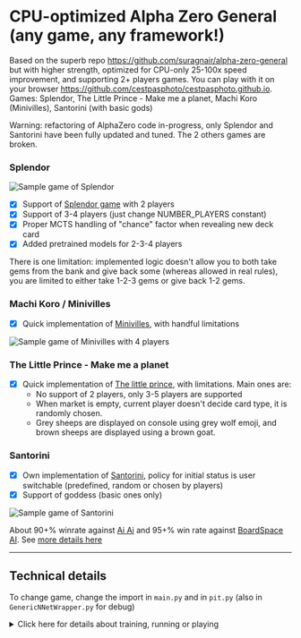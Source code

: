 # CPU-optimized Alpha Zero General (any game, any framework!)

Based on the superb repo https://github.com/suragnair/alpha-zero-general but with higher strength, optimized for CPU-only 25-100x speed improvement, and supporting 2+ players games. You can play with it on your browser https://github.com/cestpasphoto/cestpasphoto.github.io.
Games: Splendor, The Little Prince - Make me a planet, Machi Koro (Minivilles), Santorini (with basic gods)


Warning: refactoring of AlphaZero code in-progress, only Splendor and Santorini have been fully updated and tuned. The 2 others games are broken.

### Splendor

![Sample game of Splendor](splendor/sample_game.gif)

* [x] Support of [Splendor game](https://en.wikipedia.org/wiki/Splendor_(game)) with 2 players
* [x] Support of 3-4 players (just change NUMBER_PLAYERS constant)
* [x] Proper MCTS handling of "chance" factor when revealing new deck card
* [x] Added pretrained models for 2-3-4 players

There is one limitation: implemented logic doesn't allow you to both take gems from the bank and give back some (whereas allowed in real rules), you are limited to either take 1-2-3 gems or give back 1-2 gems.

### Machi Koro / Minivilles

* [x] Quick implementation of [Minivilles](https://en.wikipedia.org/wiki/Machi_Koro), with handful limitations

![Sample game of Minivilles with 4 players](minivilles/sample_game.gif)


### The Little Prince - Make me a planet

* [x] Quick implementation of [The little prince](https://cdn.1j1ju.com/medias/67/f8/eb-the-little-prince-make-me-a-planet-rulebook.pdf), with limitations. Main ones are:
   * No support of 2 players, only 3-5 players are supported
   * When market is empty, current player doesn't decide card type, it is randomly chosen.
   * Grey sheeps are displayed on console using grey wolf emoji, and brown sheeps are displayed using a brown goat.


### Santorini

* [x] Own implementation of [Santorini](https://www.ultraboardgames.com/santorini/game-rules.php), policy for initial status is user switchable (predefined, random or chosen by players)
* [x] Support of goddess (basic ones only)

![Sample game of Santorini](santorini/sample_game_with_random_init.gif)

About 90+% winrate against [Ai Ai](http://mrraow.com/index.php/aiai-home/aiai/) and 95+% win rate against [BoardSpace AI](https://www.boardspace.net/english/index.shtml). See [more details here](santorini/README.md)

---

## Technical details

To change game, change the import in `main.py` and in `pit.py` (also in `GenericNNetWrapper.py` for debug)

<details>
  <summary>Click here for details about training, running or playing</summary>

#### Dependencies

`pip3 install onnxruntime numba tqdm colorama coloredlogs`
and
`pip3 install torch --extra-index-url https://download.pytorch.org/whl/cpu`

Contrary to previous investigations, latest versions of onnxruntime and pytorch lead to best performance, see GenericNNetWrapper.py line 315

#### How to play versus saved engine

`./pit.py splendor/pretrained_2players.pt human -n 1`


_Ongoing code/features rework, some pretrained networks won't work anymore_
You can also make 2 networks fight each other ![2 networks fighting](splendor/many_games.gif). Contrary to baseline version, pit.py automatically retrieves training settings and load them (numMCTSSims, num_channels, ...) although you can override if you want; you may even select 2 different architecture to compare them!

#### Recommended settings for training

Compared to initial version, I target a smaller network but more MCTS simulations allowing to see further: this approach is less efficient on GPU, but similar on CPU and allow stronger AI.

`main.py -m 800 -e 500 -i 10 -c 2.5 -F -f 0.03 -T 10 -d 0.50 -b 32 -l 0.0003 -p 2 -C ../results/mytest`: 

* Start by defining proper number of players in SplendorGame.py and disabling card reserve actions in first lines of splendor/SplendorLogicNumba.py
* `-b 32 -l 0.0003 -p 2`: define batch size, learning rate and number of epochs. Larger number of epochs degrades performance, same for larger batch sizes
* `-c 2.5 -f 0.03 -F`: MCTS options, here cpuct value, FPU (first play urgency) and enabled forced playouts

![Sample training](splendor/sample_training.jpg)

Of course you need to tune parameters depending on the game, especially cpuct, FPU, dirichlet noise. The option `-V` allows you to switch between different NN architectures. If you specify a previous checkpoint using a different architecture, it will still try loading weights as much as possible. It allows me starting first steps of training with small/fast networks and then I experiment larger networks.

#### Multithreading

I also usually execute several trainings in parallel; you can evaluate the results obtained in the last 24 hours by using this command (execute as many times as threads): `./pit.py -A 24 -T 8`

The code also runs several games to benefit from faster batch inferences; note that games are not run simultaneously but one at a time, meaning it still uses 1 CPU core. The downside is the bigger memory footprint.
</details>
